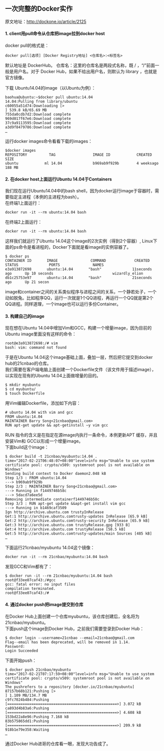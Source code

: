 ## 一次完整的Docker实作
原文地址：http://dockone.io/article/2125  
#### 1. client用pull命令从仓库把image拉到docker host
docker pull的格式是：
```
docker pull[选项] [Docker Registry地址] <仓库名>:<标签名>
```
默认地址是 DockerHub。 仓库名：这里的仓库名是两段式名称，既 / ，“/”前面一般是用户名。对于 Docker Hub，如果不给出用户名，则默认为 library ，也就是官方镜像。  

下载 Ubuntu14.04的image（以Ubuntu为例）：
```
baohua@ubuntu:~$docker pull ubuntu:14.04  
14.04:Pulling from library/ubuntu  
c60055a51d74:Downloading [>                                                 ] 539.8 kB/65.69 MB  
755da0cdb7d2:Download complete  
969d017f67e6:Download complete  
37c9a9113595:Download complete  
a3d9f8479786:Download complete                                                                  
…  
```
运行docker images命令看看下载的images：  
```
$docker images  
REPOSITORY          TAG                 IMAGE ID            CREATED             SIZE  
ubuntu            ml 14.04              b969ab9f929b        4 weeksago         188 MB  
```

#### 2. 在docker host上面运行Ubuntu 14.04于Containers

我们现在运行Ubuntu14.04中的bash shell，因为docker运行image于容器时，需要指定主进程（本例的主进程为bash）。   
在终端1上面运行：  
```
docker run -it --rm ubuntu:14.04 bash  
```
在终端2上面运行：  
```
docker run -it --rm ubuntu:14.04 bash  
```
这样我们就运行了Ubuntu 14.04这个image的2次实例（得到2个容器）, Linux下面的ps命令是看进程的，Docker下面就是看image的实例容器了。
```
$ docker ps  
CONTAINER ID       IMAGE               COMMAND             CREATED             STATUS              PORTS               NAMES  
e3a913872698       ubuntu:14.04       "bash"              11seconds ago      Up 10 seconds                           wizardly_elion  
db1c25753e97       ubuntu:14.04       "bash"              21seconds ago      Up 21 secon
```
image和container之间的关系类似程序与进程之间的关系，一个静若处子，一个动如脱兔。比如程序QQ，运行一次就是1个QQ进程，再运行一个QQ就是第2个QQ进程。同样道理，一个image也可以运行多份Container。

#### 3. 构建自己的image
现在想在Ubuntu 14.04中增加Vim和GCC，构建一个增量image，因为目前的Ubuntu image里面没有这样的命令：  
```
root@e3a913872698:/# vim  
bash: vim: command not found  
```
于是在Ubuntu 14.04这个image基础上面，叠加一层，然后把它提交到docker hub的21cnbao的仓库。    
我们需要在客户端电脑上面创建一个Dockerfile文件（该文件用于描述image），以实现在现有的Ubuntu 14.04上面做增量的目的。  
```
$ mkdir myubuntu  
$ cd myubuntu/  
$ touch Dockerfile  
```
用Vim编辑Dockerfile，添加如下内容：
```
# ubuntu 14.04 with vim and gcc  
FROM ubuntu:14.04  
MAINTAINER Barry Song<21cnbao@gmail.com>  
RUN apt-get update && apt-getinstall –y vim gcc  
```
RUN 指令的含义是在指定在源image内执行一条命令，本例更新APT 缓存，并且安装Vim和 GCC以形成一个增量image。  
下面build这个image：
```
$ docker build -t 21cnbao/myubuntu:14.04 .  
time="2017-02-21T06:48:07+08:00"level=info msg="Unable to use system certificate pool: crypto/x509: systemroot pool is not available on Windows"  
Sending build context to Docker daemon2.048 kB  
Step 1/3 : FROM ubuntu:14.04  
---> b969ab9f929b  
Step 2/3 : MAINTAINER Barry Song<21cnbao@gmail.com>  
---> Running in f1449746b58c  
---> 5dacd7a6ee5d  
Removing intermediate containerf1449746b58c  
Step 3/3 : RUN apt-get update &&apt-get install vim gcc  
---> Running in b1469caf3509  
Ign http://archive.ubuntu.com trustyInRelease  
Get:1 http://archive.ubuntu.comtrusty-updates InRelease [65.9 kB]  
Get:2 http://archive.ubuntu.comtrusty-security InRelease [65.9 kB]  
Get:3 http://archive.ubuntu.com trustyRelease.gpg [933 B]  
Get:4 http://archive.ubuntu.com trustyRelease [58.5 kB]  
Get:5 http://archive.ubuntu.comtrusty-updates/main Sources [485 kB]  
…  
```
下面运行21cnbao/myubuntu 14.04这个镜像：
```
docker run -it --rm 21cnbao/myubuntu:14.04 bash  
```
发现GCC和Vim都有了：
```
$ docker run -it --rm 21cnbao/myubuntu:14.04 bash  
root@f33ee07caf43:/#gcc  
gcc: fatal error: no input files  
compilation terminated.  
root@f33ee07caf43:/#  
```
#### 4. 通过docker push把image提交到仓库
在Docker Hub上面创建一个仓库myubuntu，该仓库创建后，全名将为21cnbao/myubuntu。  
下面push这个image到Docker Hub，之前我们需要登录到Docker Hub：  
```
$ docker login --username=21cnbao --email=21cnbao@gmail.com  
Flag--email has been deprecated, will be removed in 1.14.  
Password:  
Login Succeeded  
```
下面开始push：
```
$ docker push 21cnbao/myubuntu  
time="2017-02-21T07:17:59+08:00"level=info msg="Unable to use system certificate pool: crypto/x509: systemroot pool is not available on Windows"  
The pushrefers to a repository [docker.io/21cnbao/myubuntu]  
87157b68b121:Pushing [>                                                 ] 1.109 MB/134.7 MB  
c9fc7024b484:Pushing [==================================================>] 3.072 kB  
ca893d4b83a6:Pushing [==================================================>] 4.608 kB  
153bd22a8e96:Pushing 7.168 kB  
83b575865dd1:Pushing [==================================================>] 209.9 kB  
918b1e79e358:Waiting  
…  
```
通过Docker Hub进哥的仓库看一眼，发现大功告成了。
